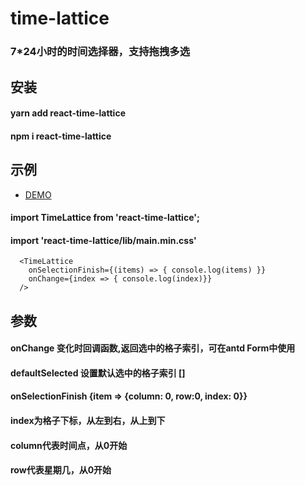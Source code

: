 # time-lattice
### 7*24小时的时间选择器，支持拖拽多选

## 安装
#### yarn add react-time-lattice
#### npm i react-time-lattice

## 示例
- [DEMO](https://wj0101.github.io/time-lattice.github.io/)
#### import TimeLattice from 'react-time-lattice';
#### import 'react-time-lattice/lib/main.min.css'
```
  <TimeLattice 
    onSelectionFinish={(items) => { console.log(items) }} 
    onChange={index => { console.log(index)}}
  />
```

## 参数
#### onChange 变化时回调函数,返回选中的格子索引，可在antd Form中使用
#### defaultSelected 设置默认选中的格子索引 []
#### onSelectionFinish  {item => {column: 0, row:0, index: 0}}
#### index为格子下标，从左到右，从上到下
#### column代表时间点，从0开始
#### row代表星期几，从0开始


